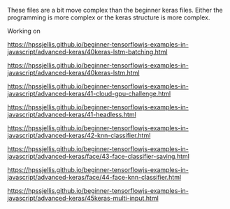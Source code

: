 These files are a bit move complex than the beginner keras files. Either the programming is more complex or the keras structure is more complex.


Working on

https://hpssjellis.github.io/beginner-tensorflowjs-examples-in-javascript/advanced-keras/40keras-lstm-batching.html


https://hpssjellis.github.io/beginner-tensorflowjs-examples-in-javascript/advanced-keras/40keras-lstm.html



https://hpssjellis.github.io/beginner-tensorflowjs-examples-in-javascript/advanced-keras/41-cloud-gpu-challenge.html


https://hpssjellis.github.io/beginner-tensorflowjs-examples-in-javascript/advanced-keras/41-headless.html




https://hpssjellis.github.io/beginner-tensorflowjs-examples-in-javascript/advanced-keras/42-knn-classifier.html



https://hpssjellis.github.io/beginner-tensorflowjs-examples-in-javascript/advanced-keras/face/43-face-classifier-saving.html



https://hpssjellis.github.io/beginner-tensorflowjs-examples-in-javascript/advanced-keras/face/44-face-knn-classifier.html



https://hpssjellis.github.io/beginner-tensorflowjs-examples-in-javascript/advanced-keras/45keras-multi-input.html

